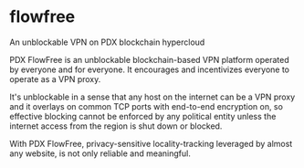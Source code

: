 # flowfree
An unblockable VPN on PDX blockchain hypercloud

PDX FlowFree is an unblockable blockchain-based VPN platform operated by everyone and for everyone. It encourages and incentivizes everyone to operate as a VPN proxy. 

It's unblockable in a sense that any host on the internet can be a VPN proxy and it overlays on common TCP ports with end-to-end encryption on, so effective blocking cannot be enforced by any political entity unless the internet access from the region is shut down or blocked. 

With PDX FlowFree, privacy-sensitive locality-tracking leveraged by almost any website, is not only reliable and meaningful.


